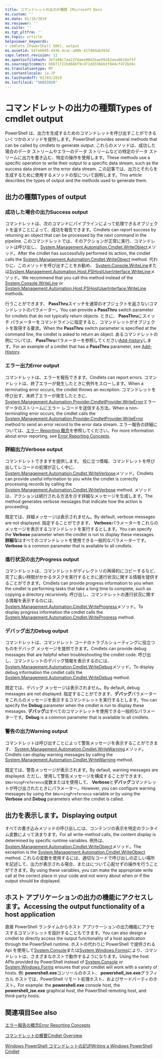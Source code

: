 ```yaml
---
title: コマンドレットの出力の種類 |Microsoft Docs
ms.custom: ''
ms.date: 01/18/2019
ms.reviewer: ''
ms.suite: ''
ms.tgt_pltfrm: ''
ms.topic: article
helpviewer_keywords:
- cmdlets [PowerShell SDK], output
ms.assetid: 547e6695-e936-4cac-a90b-417d0dab393d
caps.latest.revision: 12
ms.openlocfilehash: 3efa98c7aa22fdaee8042bae99282aea0618ef5f
ms.sourcegitcommit: b6871f21bd666f9cd71dd336bb3f844cf472b56c
ms.translationtype: MT
ms.contentlocale: ja-JP
ms.lasthandoff: 02/03/2019
ms.locfileid: "56853928"
---
```

# <a name="types-of-cmdlet-output"></a><span data-ttu-id="783d3-102">コマンドレットの出力の種類</span><span class="sxs-lookup"><span data-stu-id="783d3-102">Types of cmdlet output</span></span>

<span data-ttu-id="783d3-103">PowerShell は、出力を生成するためのコマンドレットを呼び出すことができるいくつかのメソッドを提供します。</span><span class="sxs-lookup"><span data-stu-id="783d3-103">PowerShell provides several methods that can be called by cmdlets to generate output.</span></span> <span data-ttu-id="783d3-104">これらのメソッドは、成功した場合のデータ ストリームやエラーのデータ ストリームなどの特定のデータ ストリームに出力を書き込む、特定の操作を使用します。</span><span class="sxs-lookup"><span data-stu-id="783d3-104">These methods use a specific operation to write their output to a specific data stream, such as the success data stream or the error data stream.</span></span> <span data-ttu-id="783d3-105">この記事では、出力とそれらを生成するために使用するメソッドの型について説明します。</span><span class="sxs-lookup"><span data-stu-id="783d3-105">This article describes the types of output and the methods used to generate them.</span></span>

## <a name="types-of-output"></a><span data-ttu-id="783d3-106">出力の種類</span><span class="sxs-lookup"><span data-stu-id="783d3-106">Types of output</span></span>

### <a name="success-output"></a><span data-ttu-id="783d3-107">成功した場合の出力</span><span class="sxs-lookup"><span data-stu-id="783d3-107">Success output</span></span>

<span data-ttu-id="783d3-108">コマンドレットは、次のコマンドにパイプラインによって処理できるオブジェクトを返すことによって、成功を報告できます。</span><span class="sxs-lookup"><span data-stu-id="783d3-108">Cmdlets can report success by returning an object that can be processed by the next command in the pipeline.</span></span> <span data-ttu-id="783d3-109">このコマンドレットでは、そのアクションが正常に実行、コマンドレットは呼び出し、 [System.Management.Automation.Cmdlet.WriteObject](/dotnet/api/System.Management.Automation.Cmdlet.WriteObject)メソッド。</span><span class="sxs-lookup"><span data-stu-id="783d3-109">After the cmdlet has successfully performed its action, the cmdlet calls the [System.Management.Automation.Cmdlet.WriteObject](/dotnet/api/System.Management.Automation.Cmdlet.WriteObject) method.</span></span> <span data-ttu-id="783d3-110">代わりに、このメソッドを呼び出すことをお勧め、 [System.Console.WriteLine](/dotnet/api/System.Console.WriteLine)または[System.Management.Automation.Host.PSHostUserInterface.WriteLine](/dotnet/api/System.Management.Automation.Host.PSHostUserInterface.WriteLine)メソッド。</span><span class="sxs-lookup"><span data-stu-id="783d3-110">We recommend that you call this method instead of the [System.Console.WriteLine](/dotnet/api/System.Console.WriteLine) or [System.Management.Automation.Host.PSHostUserInterface.WriteLine](/dotnet/api/System.Management.Automation.Host.PSHostUserInterface.WriteLine) methods.</span></span>

<span data-ttu-id="783d3-111">行うことができます、 **PassThru**スイッチを通常のオブジェクトを返さないコマンドレットのパラメーター。</span><span class="sxs-lookup"><span data-stu-id="783d3-111">You can provide a **PassThru** switch parameter for cmdlets that do not typically return objects.</span></span>
<span data-ttu-id="783d3-112">ときに、 **PassThru**にスイッチ パラメーターをコマンドラインに指定すると、コマンドレットがオブジェクトを取得する要求。</span><span class="sxs-lookup"><span data-stu-id="783d3-112">When the **PassThru** switch parameter is specified at the command line, the cmdlet is asked to return an object.</span></span> <span data-ttu-id="783d3-113">あるコマンドレットの例については、 **PassThru**パラメーターを参照してください[Add-history](/powershell/module/Microsoft.PowerShell.Core/Add-History)します。</span><span class="sxs-lookup"><span data-stu-id="783d3-113">For an example of a cmdlet that has a **PassThru** parameter, see [Add-History](/powershell/module/Microsoft.PowerShell.Core/Add-History).</span></span>

### <a name="error-output"></a><span data-ttu-id="783d3-114">エラー出力</span><span class="sxs-lookup"><span data-stu-id="783d3-114">Error output</span></span>

<span data-ttu-id="783d3-115">コマンドレットは、エラーを報告できます。</span><span class="sxs-lookup"><span data-stu-id="783d3-115">Cmdlets can report errors.</span></span> <span data-ttu-id="783d3-116">コマンドレットは、終了エラーが発生したときに例外をスローします。</span><span class="sxs-lookup"><span data-stu-id="783d3-116">When a terminating error occurs, the cmdlet throws an exception.</span></span> <span data-ttu-id="783d3-117">コマンドレットを呼び出す、未終了エラーが発生したときに、 [System.Management.Automation.Provider.CmdletProvider.WriteError](/dotnet/api/System.Management.Automation.Provider.CmdletProvider.WriteError)エラー データのストリームにエラー レコードを送信する方法。</span><span class="sxs-lookup"><span data-stu-id="783d3-117">When a non-terminating error occurs, the cmdlet calls the [System.Management.Automation.Provider.CmdletProvider.WriteError](/dotnet/api/System.Management.Automation.Provider.CmdletProvider.WriteError) method to send an error record to the error data stream.</span></span> <span data-ttu-id="783d3-118">エラー報告の詳細については、[エラー Reporting 概念](./error-reporting-concepts.md)を参照してください。</span><span class="sxs-lookup"><span data-stu-id="783d3-118">For more information about error reporting, see [Error Reporting Concepts](./error-reporting-concepts.md).</span></span>

### <a name="verbose-output"></a><span data-ttu-id="783d3-119">詳細出力</span><span class="sxs-lookup"><span data-stu-id="783d3-119">Verbose output</span></span>

<span data-ttu-id="783d3-120">コマンドレットできますを提供します。 役に立つ情報、コマンドレットを呼び出してレコードの処理が正しく中に、 [System.Management.Automation.Cmdlet.WriteVerbose](/dotnet/api/System.Management.Automation.Cmdlet.WriteVerbose)メソッド。</span><span class="sxs-lookup"><span data-stu-id="783d3-120">Cmdlets can provide useful information to you while the cmdlet is correctly processing records by calling the [System.Management.Automation.Cmdlet.WriteVerbose](/dotnet/api/System.Management.Automation.Cmdlet.WriteVerbose) method.</span></span> <span data-ttu-id="783d3-121">メソッドは、アクションは続行される方法を示す詳細なメッセージを生成します。</span><span class="sxs-lookup"><span data-stu-id="783d3-121">The method generates verbose messages that indicate how the action is proceeding.</span></span>

<span data-ttu-id="783d3-122">既定では、詳細メッセージは表示されません。</span><span class="sxs-lookup"><span data-stu-id="783d3-122">By default, verbose messages are not displayed.</span></span> <span data-ttu-id="783d3-123">指定することができます、 **Verbose**パラメーターをこれらのメッセージを表示するコマンドレットを実行するとします。</span><span class="sxs-lookup"><span data-stu-id="783d3-123">You can specify the **Verbose** parameter when the cmdlet is run to display these messages.</span></span> <span data-ttu-id="783d3-124">**詳細な**はすべてのコマンドレットを使用できる一般的なパラメーターです。</span><span class="sxs-lookup"><span data-stu-id="783d3-124">**Verbose** is a common parameter that is available to all cmdlets.</span></span>

### <a name="progress-output"></a><span data-ttu-id="783d3-125">進行状況の出力</span><span class="sxs-lookup"><span data-stu-id="783d3-125">Progress output</span></span>

<span data-ttu-id="783d3-126">コマンドレットは、コマンドレットがディレクトリの再帰的にコピーするなど、完了に長い時間がかかるタスクを実行するときに進行状況に関する情報を提供することができます。</span><span class="sxs-lookup"><span data-stu-id="783d3-126">Cmdlets can provide progress information to you when the cmdlet is performing tasks that take a long time to complete, such as copying a directory recursively.</span></span> <span data-ttu-id="783d3-127">呼び出し、コマンドレットの進行状況に関する情報を表示するのには、 [System.Management.Automation.Cmdlet.WriteProgress](/dotnet/api/System.Management.Automation.Cmdlet.WriteProgress)メソッド。</span><span class="sxs-lookup"><span data-stu-id="783d3-127">To display progress information the cmdlet calls the [System.Management.Automation.Cmdlet.WriteProgress](/dotnet/api/System.Management.Automation.Cmdlet.WriteProgress) method.</span></span>

### <a name="debug-output"></a><span data-ttu-id="783d3-128">デバッグ出力</span><span class="sxs-lookup"><span data-stu-id="783d3-128">Debug output</span></span>

<span data-ttu-id="783d3-129">コマンドレットは、コマンドレット コードのトラブルシューティングに役立つものをデバッグ メッセージを提供できます。</span><span class="sxs-lookup"><span data-stu-id="783d3-129">Cmdlets can provide debug messages that are helpful when troubleshooting the cmdlet code.</span></span> <span data-ttu-id="783d3-130">呼び出し、コマンドレットのデバッグ情報を表示するのには、 [System.Management.Automation.Cmdlet.WriteDebug](/dotnet/api/System.Management.Automation.Cmdlet.WriteDebug)メソッド。</span><span class="sxs-lookup"><span data-stu-id="783d3-130">To display debug information the cmdlet calls the [System.Management.Automation.Cmdlet.WriteDebug](/dotnet/api/System.Management.Automation.Cmdlet.WriteDebug) method.</span></span>

<span data-ttu-id="783d3-131">既定では、デバッグ メッセージは表示されません。</span><span class="sxs-lookup"><span data-stu-id="783d3-131">By default, debug messages are not displayed.</span></span> <span data-ttu-id="783d3-132">指定することができます、**デバッグ**パラメーターをこれらのメッセージを表示するコマンドレットを実行するとします。</span><span class="sxs-lookup"><span data-stu-id="783d3-132">You can specify the **Debug** parameter when the cmdlet is run to display these messages.</span></span> <span data-ttu-id="783d3-133">**デバッグ**はすべてのコマンドレットを使用できる一般的なパラメーターです。</span><span class="sxs-lookup"><span data-stu-id="783d3-133">**Debug** is a common parameter that is available to all cmdlets.</span></span>

### <a name="warning-output"></a><span data-ttu-id="783d3-134">警告の出力</span><span class="sxs-lookup"><span data-stu-id="783d3-134">Warning output</span></span>

<span data-ttu-id="783d3-135">コマンドレットは呼び出すことによって警告メッセージを表示することができます、 [System.Management.Automation.Cmdlet.WriteWarning](/dotnet/api/System.Management.Automation.Cmdlet.WriteWarning)メソッド。</span><span class="sxs-lookup"><span data-stu-id="783d3-135">Cmdlets can display warning messages by calling the [System.Management.Automation.Cmdlet.WriteWarning](/dotnet/api/System.Management.Automation.Cmdlet.WriteWarning) method.</span></span>

<span data-ttu-id="783d3-136">既定では、警告メッセージが表示されます。</span><span class="sxs-lookup"><span data-stu-id="783d3-136">By default, warning messages are displayed.</span></span> <span data-ttu-id="783d3-137">ただし、使用して警告メッセージを構成することができます、`$WarningPreference`変数またはを使用して、 **Verbose**と**デバッグ**コマンドレットが呼び出されたときにパラメーター。</span><span class="sxs-lookup"><span data-stu-id="783d3-137">However, you can configure warning messages by using the `$WarningPreference` variable or by using the **Verbose** and **Debug** parameters when the cmdlet is called.</span></span>

## <a name="displaying-output"></a><span data-ttu-id="783d3-138">出力を表示します。</span><span class="sxs-lookup"><span data-stu-id="783d3-138">Displaying output</span></span>

<span data-ttu-id="783d3-139">すべての書き込みメソッドの呼び出しには、コンテンツの表示を特定のランタイム変数によって決まります。</span><span class="sxs-lookup"><span data-stu-id="783d3-139">For all write-method calls, the content display is determined by specific runtime variables.</span></span> <span data-ttu-id="783d3-140">例外は、 [System.Management.Automation.Cmdlet.WriteObject](/dotnet/api/System.Management.Automation.Cmdlet.WriteObject)メソッド。</span><span class="sxs-lookup"><span data-stu-id="783d3-140">The exception is the [System.Management.Automation.Cmdlet.WriteObject](/dotnet/api/System.Management.Automation.Cmdlet.WriteObject) method.</span></span> <span data-ttu-id="783d3-141">これらの変数を使用するには、適切なコードで呼び出しの正しい場所を記述して、出力が表示される場合、またはについて心配せずの操作を行うことができます。</span><span class="sxs-lookup"><span data-stu-id="783d3-141">By using these variables, you can make the appropriate write call at the correct place in your code and not worry about when or if the output should be displayed.</span></span>

## <a name="accessing-the-output-functionality-of-a-host-application"></a><span data-ttu-id="783d3-142">ホスト アプリケーションの出力の機能にアクセスします。</span><span class="sxs-lookup"><span data-stu-id="783d3-142">Accessing the output functionality of a host application</span></span>

<span data-ttu-id="783d3-143">直接 PowerShell ランタイムからホスト アプリケーションの出力機能にアクセスするコマンドレットを設計することもできます。</span><span class="sxs-lookup"><span data-stu-id="783d3-143">You can also design a cmdlet to directly access the output functionality of a host application through the PowerShell runtime.</span></span> <span data-ttu-id="783d3-144">ホストの代わりに PowerShell で提供される Api を使用して[System.Console](/dotnet/api/System.Console)または[System.Windows.Forms](/dotnet/api/System.Windows.Forms)により、コマンドレットは、さまざまなホストで動作するようになります。</span><span class="sxs-lookup"><span data-stu-id="783d3-144">Using the host APIs provided by PowerShell instead of [System.Console](/dotnet/api/System.Console) or [System.Windows.Forms](/dotnet/api/System.Windows.Forms) ensures that your cmdlet will work with a variety of hosts.</span></span> <span data-ttu-id="783d3-145">例: **powershell.exe**コンソールのホスト、 **powershell_ise.exe**グラフィカル ホストでは、PowerShell リモート処理ホスト、およびサードパーティのホスト。</span><span class="sxs-lookup"><span data-stu-id="783d3-145">For example: the **powershell.exe** console host, the **powershell_ise.exe** graphical host, the PowerShell remoting host, and third-party hosts.</span></span>

## <a name="see-also"></a><span data-ttu-id="783d3-146">関連項目</span><span class="sxs-lookup"><span data-stu-id="783d3-146">See also</span></span>

[<span data-ttu-id="783d3-147">エラー報告の概念</span><span class="sxs-lookup"><span data-stu-id="783d3-147">Error Reporting Concepts</span></span>](./error-reporting-concepts.md)

[<span data-ttu-id="783d3-148">コマンドレットの概要</span><span class="sxs-lookup"><span data-stu-id="783d3-148">Cmdlet Overview</span></span>](./cmdlet-overview.md)

[<span data-ttu-id="783d3-149">Windows PowerShell コマンドレットの記述</span><span class="sxs-lookup"><span data-stu-id="783d3-149">Writing a Windows PowerShell Cmdlet</span></span>](./writing-a-windows-powershell-cmdlet.md)